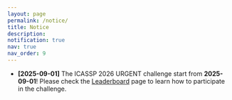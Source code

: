 ```yaml
---
layout: page
permalink: /notice/
title: Notice
description: 
notification: true 
nav: true
nav_order: 9
---
```



* **[2025-09-01]** The ICASSP 2026 URGENT challenge start from **2025-09-01**! Please check the [Leaderboard](/urgent2026/leaderboard/) page to learn how to participate in the challenge.

<!-- * **[2024-1-21]** The blind testing phase is extended by one day, ending on Jan. 22 23:59:59 (AoE). 

* **[2024-1-20]** The blind test set was released [here](https://drive.google.com/file/d/1dHvYEGHCf9rsB1q-Cd9rXOeQaa_vjG2u/view?usp=sharing).

* **[2024-1-20]** The [clean speech](https://drive.google.com/file/d/1RarjxOgWkaDV8EjH_eLX169y89PVa3sg/view?usp=sharing) and [metadata](https://drive.google.com/file/d/1CfhKjfkkUZ60UEOHnlntcQY2m_9pn1uA/view?usp=sharing) of the non-blind test set were released.

* **[2024-1-4]** The brief description of the blind test set is available in the [`Data`](/urgent2025/data) page.

* **[2024-12-30]** The brief description of the non-blind test set is available in the [`Data`](/urgent2025/data) page.

* **[2024-12-30]** The [clean speech](https://drive.google.com/file/d/11geBBf24WKN1xT_NasnI4JrmKpqNo8h9/view) and [metadata](https://drive.google.com/file/d/1CU5QKYOgG4fUuJ8oAC6BEhI9ZDhQYZpF/view) of the official validation set are released.

* **[2024-12-25]** The leaderboard is swithed to the non-blind test phase and the non-blind test set has been released. It can be downloaded [here](https://drive.google.com/file/d/1rxV6RgA4LAp2I1EnHsln7wI7-UCP6Qer/view).

* **[2024-12-23]** We have updated the [`Rules`](/urgent2025/rules) page to clarify the policy regarding the use of pre-trained speech enhancement models. **Using pre-trained speech enhancement models trained on data other than the official Challenge dataset is NOT allowed**. Refer to [`Rules`](/urgent2025/rules) page for more details.

* **[2024-12-23]** To accommodate the short challenge period, we have decided to extend the challegnge period for one week. The blind-test phase, originally scheduled for Jan. 13–15, is now rescheduled to Jan. 20–22. Due to the shortened evaluation timeline, the subjective evaluation protocol will change. Please refer to [`Timeline`](/urgent2025/timeline) page for more details.

* **[2024-11-26]** We have released the checkpoint of the baseline TF-GridNet model at [HuggingFace](https://huggingface.co/kohei0209/tfgridnet_urgent25/tree/main). -->

<!-- * **[2024-11-26]** We have opened the leaderboard and released the `official valdation set` for leaderbord submission. Refer to [`Submission`](/urgent2025/submission) and [`Data`](/urgent2025/data) pages for more details. -->

<!--
* **[2024-09-22]** The blind test phase has officially ended. We will start the subjective evaluation soon.

* **[2024-09-20]** We have postponed the submission deadline by one day in the [`Timeline`](/urgent2025/timeline) tab to compensate for the laggy evaluation server.

* **[2024-09-19]** We have released the `blind test set` for the final-phase evaluation. Please visit the [`Data`](/urgent2025/data) tab for more information.

* **[2024-08-20]** We have released the `non-blind test set` for the second-phase evaluation. Please visit the [`Data`](/urgent2025/data) tab for more information.

* **[2024-07-17]** We have updated the [`Rules`](/urgent2025/rules) tab to mention that there are no latency or causality constraints in this challenge.

* **[2024-07-03]** We have updated the TF-GridNet baseline checkpoint in-place that has the same performance as in the leaderboard.

* **[2024-06-28]** We have provided an [URL](https://huggingface.co/wyz/tfgridnet_for_urgent24) to the TF-GridNet baseline checkpoint in the [`Baseline`](/urgent2025/baseline) tab.

* **[2024-06-26]** We have added [a quick tutorial on ESPnet](/urgent2025/espnet_tutorial) in the [`Baseline`](/urgent2025/baseline) tab.

* **[2024-06-22]** We have updated the [`Submission`](/urgent2025/submission) tab to emphasize that multiple registrations from different members in the same team are not allowed.

* **[2024-06-20]** We have launched the leaderboard and open the registration system for leaderboard submission! Please visit the [leaderboard page](/urgent2025/leaderboard/) for more information.
-->